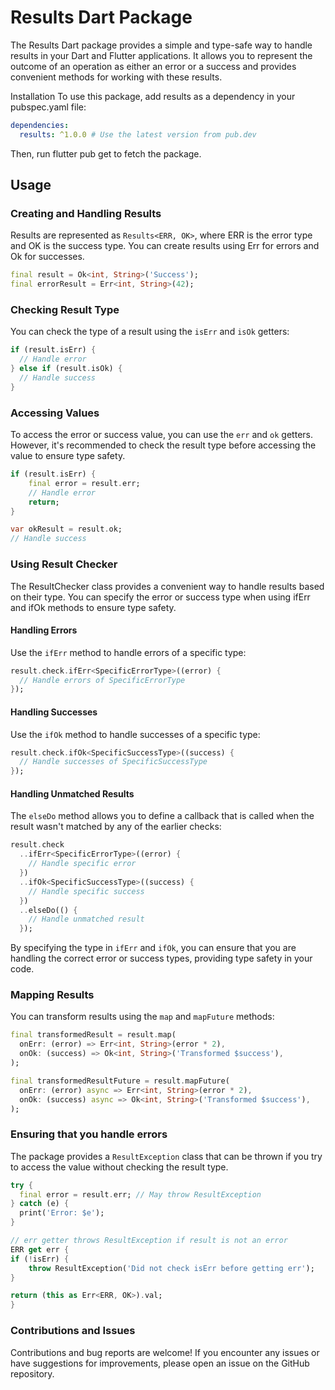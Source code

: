 # Results Dart Package

The Results Dart package provides a simple and type-safe way to handle results in your Dart and Flutter applications. It allows you to represent the outcome of an operation as either an error or a success and provides convenient methods for working with these results.

Installation
To use this package, add results as a dependency in your pubspec.yaml file:

```yaml
dependencies:
  results: ^1.0.0 # Use the latest version from pub.dev
```
Then, run flutter pub get to fetch the package.

## Usage

### Creating and Handling Results

Results are represented as `Results<ERR, OK>`, where ERR is the error type and OK is the success type. You can create results using Err for errors and Ok for successes.

```dart
final result = Ok<int, String>('Success');
final errorResult = Err<int, String>(42);
```

### Checking Result Type

You can check the type of a result using the `isErr` and `isOk` getters:

```dart
if (result.isErr) {
  // Handle error
} else if (result.isOk) {
  // Handle success
}
```




### Accessing Values

To access the error or success value, you can use the `err` and `ok` getters. However, it's recommended to check the result type before accessing the value to ensure type safety.

```dart
if (result.isErr) {
    final error = result.err;
    // Handle error
    return;
}

var okResult = result.ok;
// Handle success
```

### Using Result Checker

The ResultChecker class provides a convenient way to handle results based on their type. You can specify the error or success type when using ifErr and ifOk methods to ensure type safety.

#### Handling Errors

Use the `ifErr` method to handle errors of a specific type:

```dart
result.check.ifErr<SpecificErrorType>((error) {
  // Handle errors of SpecificErrorType
});
```

#### Handling Successes

Use the `ifOk` method to handle successes of a specific type:

```dart
result.check.ifOk<SpecificSuccessType>((success) {
  // Handle successes of SpecificSuccessType
});
```

#### Handling Unmatched Results

The `elseDo` method allows you to define a callback that is called when the result wasn't matched by any of the earlier checks:

```dart
result.check
  ..ifErr<SpecificErrorType>((error) {
    // Handle specific error
  })
  ..ifOk<SpecificSuccessType>((success) {
    // Handle specific success
  })
  ..elseDo(() {
    // Handle unmatched result
  });
```

By specifying the type in `ifErr` and `ifOk`, you can ensure that you are handling the correct error or success types, providing type safety in your code.

### Mapping Results

You can transform results using the `map` and `mapFuture` methods:

```dart
final transformedResult = result.map(
  onErr: (error) => Err<int, String>(error * 2),
  onOk: (success) => Ok<int, String>('Transformed $success'),
);

final transformedResultFuture = result.mapFuture(
  onErr: (error) async => Err<int, String>(error * 2),
  onOk: (success) async => Ok<int, String>('Transformed $success'),
);
```

### Ensuring that you handle errors

The package provides a `ResultException` class that can be thrown if you try to access the value without checking the result type.

```dart
try {
  final error = result.err; // May throw ResultException
} catch (e) {
  print('Error: $e');
}

// err getter throws ResultException if result is not an error
ERR get err {
if (!isErr) {
    throw ResultException('Did not check isErr before getting err');
}

return (this as Err<ERR, OK>).val;
}
```

### Contributions and Issues

Contributions and bug reports are welcome! If you encounter any issues or have suggestions for improvements, please open an issue on the GitHub repository.